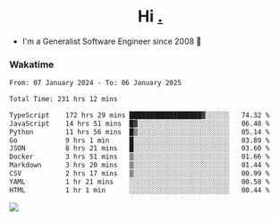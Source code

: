<h1 align="center">Hi <a href="https://www.hackerrank.com/erasmosaraujo">.</a></h1>
 
- I'm a Generalist Software Engineer  since 2008 🚀
<!--  
<p align="left">
  <a href="https://github.com/erasmosoares/github-readme-stats">
    <img
      align="center"
      src="https://github-readme-stats.vercel.app/api/top-langs/?username=erasmosoares&theme=radical&layout=compact"
    />
  </a>
  <a href="https://github.com/erasmosoares/github-readme-stats">
    [![Harlok's WakaTime stats](https://github-readme-stats.vercel.app/api/wakatime?username=ffflabs)](https://github.com/anuraghazra/github-readme-stats)
  </a>
</p>

<!--
 ### Repo 
 
<p align="left">
 <a href="https://github.com/erasmosoares/github-readme-stats">
    <img
      align="center"
      height="165"
      src="https://github-readme-stats.vercel.app/api/pin?username=erasmosoares&repo=sample-node&title_color=fff&icon_color=f9f9f9&text_color=9f9f9f&bg_color=151515"
    />
  </a>
  <a href="https://github.com/erasmosoares/github-readme-stats">
    <img
      align="center"
      height="165"
      src="https://github-readme-stats.vercel.app/api/pin?username=erasmosoares&repo=sample-node&title_color=fff&icon_color=f9f9f9&text_color=9f9f9f&bg_color=151515"
    />
  </a>
</p>
-->

 ### Wakatime 

<!--START_SECTION:waka-->

```txt
From: 07 January 2024 - To: 06 January 2025

Total Time: 231 hrs 12 mins

TypeScript    172 hrs 29 mins ██████████████████▓░░░░░░   74.32 %
JavaScript    14 hrs 51 mins  █▓░░░░░░░░░░░░░░░░░░░░░░░   06.40 %
Python        11 hrs 56 mins  █▒░░░░░░░░░░░░░░░░░░░░░░░   05.14 %
Go            9 hrs 1 min     █░░░░░░░░░░░░░░░░░░░░░░░░   03.89 %
JSON          8 hrs 21 mins   █░░░░░░░░░░░░░░░░░░░░░░░░   03.60 %
Docker        3 hrs 51 mins   ▒░░░░░░░░░░░░░░░░░░░░░░░░   01.66 %
Markdown      3 hrs 20 mins   ▒░░░░░░░░░░░░░░░░░░░░░░░░   01.44 %
CSV           2 hrs 17 mins   ▒░░░░░░░░░░░░░░░░░░░░░░░░   00.99 %
YAML          1 hr 21 mins    ░░░░░░░░░░░░░░░░░░░░░░░░░   00.58 %
HTML          1 hr 1 min      ░░░░░░░░░░░░░░░░░░░░░░░░░   00.44 %
```

<!--END_SECTION:waka-->

![](https://komarev.com/ghpvc/?username=erasmosoares&color=brightgreen)
